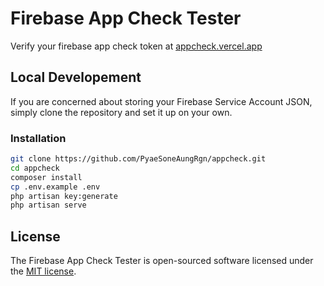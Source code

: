 # Firebase App Check Tester

Verify your firebase app check token at [appcheck.vercel.app](https://appcheck.vercel.app)

## Local Developement

If you are concerned about storing your Firebase Service Account JSON, simply clone the repository and set it up on your own.

### Installation

```bash
git clone https://github.com/PyaeSoneAungRgn/appcheck.git
cd appcheck
composer install
cp .env.example .env
php artisan key:generate
php artisan serve
```

## License

The Firebase App Check Tester is open-sourced software licensed under the [MIT license](https://opensource.org/license/mit/).
